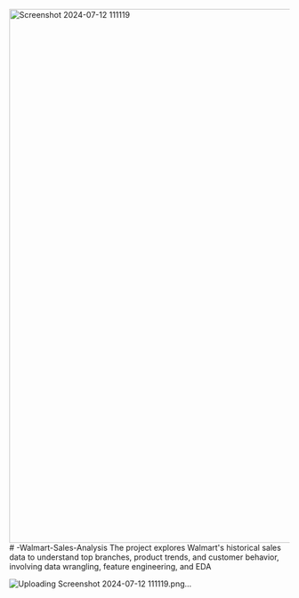 <img width="960" alt="Screenshot 2024-07-12 111119" src="https://github.com/user-attachments/assets/e5ed690b-3f2f-45a3-813e-f4bda7daebc4"># -Walmart-Sales-Analysis
The project explores Walmart's historical sales data to understand top branches, product trends, and customer behavior, involving data wrangling, feature engineering, and EDA

![Uploading Screenshot 2024-07-12 111119.png…]()
